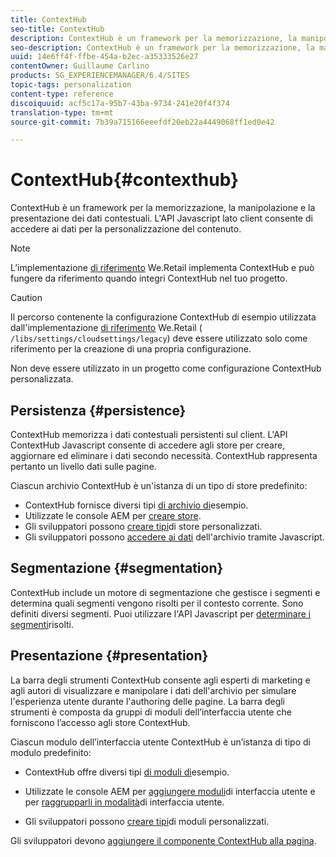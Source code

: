 ```yaml
---
title: ContextHub
seo-title: ContextHub
description: ContextHub è un framework per la memorizzazione, la manipolazione e la presentazione dei dati contestuali
seo-description: ContextHub è un framework per la memorizzazione, la manipolazione e la presentazione dei dati contestuali
uuid: 14e6ff4f-ffbe-454a-b2ec-a35333526e27
contentOwner: Guillaume Carlino
products: SG_EXPERIENCEMANAGER/6.4/SITES
topic-tags: personalization
content-type: reference
discoiquuid: acf5c17a-95b7-43ba-9734-241e20f4f374
translation-type: tm+mt
source-git-commit: 7b39a715166eeefdf20eb22a4449068ff1ed0e42

---
```



# ContextHub{#contexthub}

ContextHub è un framework per la memorizzazione, la manipolazione e la presentazione dei dati contestuali. L&#39;API Javascript lato client consente di accedere ai dati per la personalizzazione del contenuto.

>[!NOTE]
>
>L’implementazione [di riferimento](/help/sites-developing/we-retail.md) We.Retail implementa ContextHub e può fungere da riferimento quando integri ContextHub nel tuo progetto.

>[!CAUTION]
>
>Il percorso contenente la configurazione ContextHub di esempio utilizzata dall&#39;implementazione [di riferimento](/help/sites-developing/we-retail.md) We.Retail ( `/libs/settings/cloudsettings/legacy`) deve essere utilizzato solo come riferimento per la creazione di una propria configurazione.
>
>Non deve essere utilizzato in un progetto come configurazione ContextHub personalizzata.

## Persistenza {#persistence}

ContextHub memorizza i dati contestuali persistenti sul client. L&#39;API ContextHub Javascript consente di accedere agli store per creare, aggiornare ed eliminare i dati secondo necessità. ContextHub rappresenta pertanto un livello dati sulle pagine.

Ciascun archivio ContextHub è un&#39;istanza di un tipo di store predefinito:

* ContextHub fornisce diversi tipi [di archivio di](/help/sites-developing/ch-samplestores.md)esempio.
* Utilizzate le console AEM per [creare store](/help/sites-administering/contexthub-config.md#creating-a-contexthub-store).
* Gli sviluppatori possono [creare tipi](/help/sites-developing/ch-extend.md#creating-custom-store-candidates)di store personalizzati.
* Gli sviluppatori possono [accedere ai dati](/help/sites-developing/ch-adding.md#interacting-with-contexthub-stores) dell&#39;archivio tramite Javascript.

## Segmentazione {#segmentation}

ContextHub include un motore di segmentazione che gestisce i segmenti e determina quali segmenti vengono risolti per il contesto corrente. Sono definiti diversi segmenti. Puoi utilizzare l&#39;API Javascript per [determinare i segmenti](/help/sites-developing/ch-adding.md#determining-resolved-contexthub-segments)risolti.

## Presentazione {#presentation}

La barra degli strumenti [](/help/sites-authoring/ch-previewing.md) ContextHub consente agli esperti di marketing e agli autori di visualizzare e manipolare i dati dell&#39;archivio per simulare l&#39;esperienza utente durante l&#39;authoring delle pagine. La barra degli strumenti è composta da gruppi di moduli dell’interfaccia utente che forniscono l’accesso agli store ContextHub.

Ciascun modulo dell’interfaccia utente ContextHub è un’istanza di tipo di modulo predefinito:

* ContextHub offre diversi tipi [di moduli di](/help/sites-developing/ch-samplemodules.md)esempio.
* Utilizzate le console AEM per [aggiungere moduli](/help/sites-administering/contexthub-config.md#adding-a-ui-module)di interfaccia utente e per [raggrupparli in modalità](/help/sites-administering/contexthub-config.md#adding-a-ui-mode)di interfaccia utente.

* Gli sviluppatori possono [creare tipi](/help/sites-developing/ch-extend.md#creating-contexthub-ui-module-types)di moduli personalizzati.

Gli sviluppatori devono [aggiungere il componente ContextHub alla pagina](/help/sites-developing/ch-adding.md).
